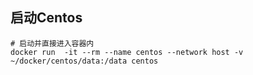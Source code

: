 ## 启动Centos

```shell
# 启动并直接进入容器内
docker run  -it --rm --name centos --network host -v ~/docker/centos/data:/data centos
``` 